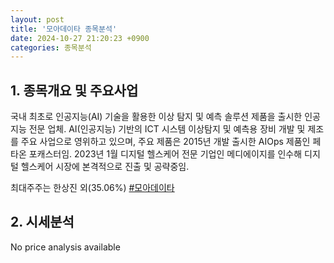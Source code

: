 ```yaml
---
layout: post
title: '모아데이타 종목분석'
date: 2024-10-27 21:20:23 +0900
categories: 종목분석
---
```


## 1. 종목개요 및 주요사업

국내 최초로 인공지능(AI) 기술을 활용한 이상 탐지 및 예측 솔루션 제품을 출시한 인공지능 전문 업체. AI(인공지능) 기반의 ICT 시스템 이상탐지 및 예측용 장비 개발 및 제조를 주요 사업으로 영위하고 있으며, 주요 제품은 2015년 개발 출시한 AIOps 제품인 페타온 포캐스터임. 2023년 1월 디지털 헬스케어 전문 기업인 메디에이지를 인수해 디지털 헬스케어 시장에 본격적으로 진출 및 공략중임.

최대주주는 한상진 외(35.06%)
[#모아데이타](#)

## 2. 시세분석

No price analysis available
